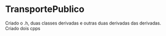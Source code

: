 # TransportePublico
Criado o .h, duas classes derivadas e outras duas derivadas das derivadas. Criado dois cpps 
